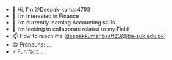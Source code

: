 - 👋 Hi, I’m @Deepak-kumar4793
- 👀 I’m interested in Finance 
- 🌱 I’m currently learning Accounting skills 
- 💞️ I’m looking to collaborate related to my Field 
- 📫 How to reach me (deepakkumar.bsaff23@iba-suk.edu.pk)
- 😄 Pronouns: ...
- ⚡ Fun fact: ...

<!---
Deepak-kumar4793/Deepak-kumar4793 is a ✨ special ✨ repository because its `README.md` (this file) appears on your GitHub profile.
You can click the Preview link to take a look at your changes.
--->
